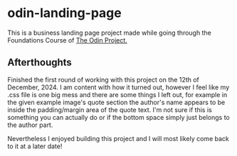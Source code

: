 # odin-landing-page

This is a business landing page project made while going through the Foundations Course of [The Odin Project.](https://www.theodinproject.com/)

## Afterthoughts

Finished the first round of working with this project on the 12th of December, 2024. I am content with how it turned out, however I feel like my .css file is one big mess and there are some things I left out, for example in the given example image's quote section the author's name appears to be inside the padding/margin area of the quote text. I'm not sure if this is something you can actually do or if the bottom space simply just belongs to the author part.

Nevertheless I enjoyed building this project and I will most likely come back to it at a later date!